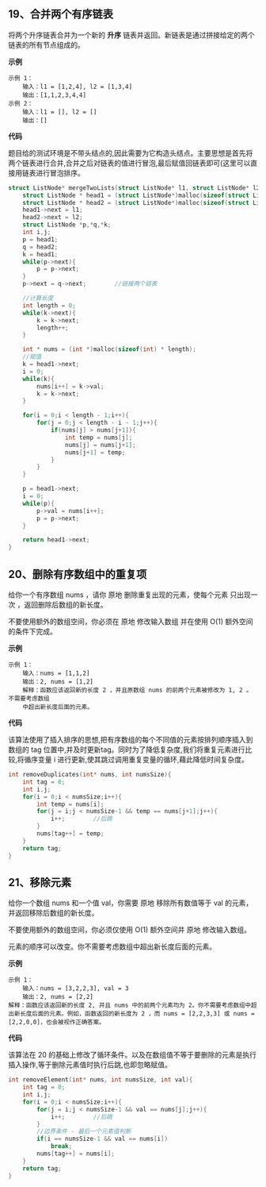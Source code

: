 ## 19、合并两个有序链表

将两个升序链表合并为一个新的 **升序** 链表并返回。新链表是通过拼接给定的两个链表的所有节点组成的。 

**示例**

```
示例 1：
	输入：l1 = [1,2,4], l2 = [1,3,4] 
	输出：[1,1,2,3,4,4]
示例 2：
	输入：l1 = [], l2 = [] 
	输出：[]
```

**代码**

题目给的测试环境是不带头结点的,因此需要为它构造头结点。主要思想是首先将两个链表进行合并,合并之后对链表的值进行冒泡,最后赋值回链表即可(这里可以直接用链表进行冒泡排序。

```c
struct ListNode* mergeTwoLists(struct ListNode* l1, struct ListNode* l2){
    struct ListNode * head1 = (struct ListNode*)malloc(sizeof(struct ListNode));
    struct ListNode * head2 = (struct ListNode*)malloc(sizeof(struct ListNode));
    head1->next = l1;
    head2->next = l2;
    struct ListNode *p,*q,*k;
    int i,j;
    p = head1;
    q = head2;
    k = head1;
    while(p->next){
        p = p->next;
    }
    p->next = q->next;        //链接两个链表

    //计算长度
    int length = 0;
    while(k->next){
        k = k->next;
        length++;
    }

    int * nums = (int *)malloc(sizeof(int) * length);
    //赋值
    k = head1->next;
    i = 0;
    while(k){
        nums[i++] = k->val;
        k = k->next;
    }

    for(i = 0;i < length - 1;i++){
        for(j = 0;j < length - i - 1;j++){
            if(nums[j] > nums[j+1]){
                int temp = nums[j];
                nums[j] = nums[j+1];
                nums[j+1] = temp;
            }
        }
    }

    p = head1->next;
    i = 0;
    while(p){
        p->val = nums[i++];
        p = p->next;
    }

    return head1->next;
}
```



## 20、删除有序数组中的重复项

给你一个有序数组 nums ，请你 原地 删除重复出现的元素，使每个元素 只出现一次 ，返回删除后数组的新长度。

不要使用额外的数组空间，你必须在 原地 修改输入数组 并在使用 O(1) 额外空间的条件下完成。

**示例**

```
示例 1：
	输入：nums = [1,1,2]
	输出：2, nums = [1,2]
	解释：函数应该返回新的长度 2 ，并且原数组 nums 的前两个元素被修改为 1, 2 。不需要考虑数组
	中超出新长度后面的元素。
```

**代码**

该算法使用了插入排序的思想,把有序数组的每个不同值的元素按排列顺序插入到数组的 tag 位置中,并及时更新tag。同时为了降低复杂度,我们将重复元素进行比较,将循序变量 i 进行更新,使其跳过调用重复变量的循环,藉此降低时间复杂度。

```c
int removeDuplicates(int* nums, int numsSize){
    int tag = 0;
    int i,j;
    for(i = 0;i < numsSize;i++){
        int temp = nums[i];
        for(j = i;j < numsSize-1 && temp == nums[j+1];j++){
            i++;        //后跳
        }
        nums[tag++] = temp;
    }
    return tag;
}
```



## 21、移除元素

给你一个数组 nums 和一个值 val，你需要 原地 移除所有数值等于 val 的元素，并返回移除后数组的新长度。

不要使用额外的数组空间，你必须仅使用 O(1) 额外空间并 原地 修改输入数组。

元素的顺序可以改变。你不需要考虑数组中超出新长度后面的元素。

**示例**

```
示例 1：
	输入：nums = [3,2,2,3], val = 3
	输出：2, nums = [2,2]
解释：函数应该返回新的长度 2, 并且 nums 中的前两个元素均为 2。你不需要考虑数组中超出新长度后面的元素。例如，函数返回的新长度为 2 ，而 nums = [2,2,3,3] 或 nums = [2,2,0,0]，也会被视作正确答案。
```

**代码**

该算法在 20 的基础上修改了循环条件。以及在数组值不等于要删除的元素是执行插入操作,等于删除元素值时执行后跳,也即忽略赋值。

```c
int removeElement(int* nums, int numsSize, int val){
    int tag = 0;
    int i,j;
    for(i = 0;i < numsSize;i++){
        for(j = i;j < numsSize-1 && val == nums[j];j++){
            i++;        //后跳
        }
        //边界条件 - 最后一个元素值判断
        if(i == numsSize-1 && val == nums[i])
            break;
        nums[tag++] = nums[i];
    }
    return tag;
}
```

